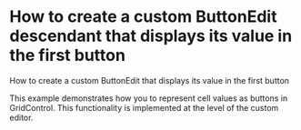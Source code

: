 # How to create a custom ButtonEdit descendant that displays its value in the first button


<p>How to create a custom ButtonEdit that displays its value in the first button</p><p>This example demonstrates how you to represent cell values as buttons in GridControl. This functionality is implemented at the level of the custom editor.</p>

<br/>


